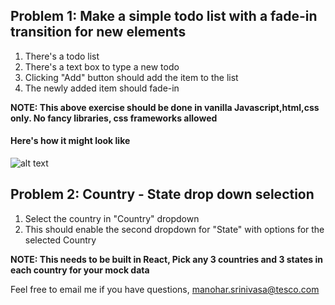 ## Problem 1: Make a simple todo list with a fade-in transition for new elements

1. There's a todo list
2. There's a text box to type a new todo
3. Clicking "Add" button should add the item to the list
4. The newly added item should fade-in

**NOTE: This above exercise should be done in vanilla Javascript,html,css only. No fancy libraries, css frameworks allowed**
#### Here's how it might look like

![alt text](https://media.giphy.com/media/efUnvISecuesh2aKVB/giphy.gif )



## Problem 2: Country - State drop down selection

1. Select the country in "Country" dropdown
2. This should enable the second dropdown for "State" with options for the selected Country

**NOTE: This needs to be built in React, Pick any 3 countries and 3 states in each country for your mock data**

Feel free to email me if you have questions, manohar.srinivasa@tesco.com
